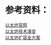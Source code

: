 
# 参考资料：  
[以太坊官网](https://ethereum.org/zh/developers/docs/scaling/)  
[以太坊技术演变](https://medium.com/@0xgenesisee/%E4%BB%A5%E5%A4%AA%E5%9D%8A%E6%89%A9%E5%B1%95%E6%8A%80%E6%9C%AF%E6%BC%94%E5%8F%98-1f7fb68f82d2)   
[以太坊扩容全方案](https://www.aixinzhijie.com/article/6783962)  
